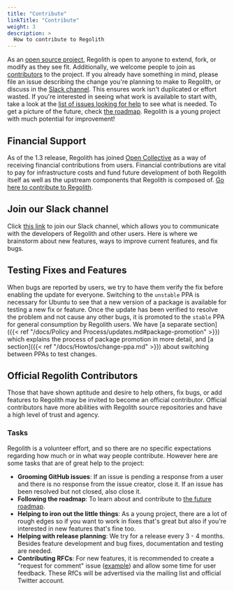 ```yaml
---
title: "Contribute"
linkTitle: "Contribute"
weight: 3
description: >
  How to contribute to Regolith
---
```


As an [open source project](https://github.com/regolith-linux), Regolith is open to anyone to extend, fork, or modify as they see fit. Additionally, we welcome people to join as [contributors](https://github.com/orgs/regolith-linux/people) to the project. If you already have something in mind, please file an issue describing the change you're planning to make to Regolith, or discuss in the [Slack channel](https://regolith-linux.herokuapp.com/). This ensures work isn't duplicated or effort wasted. If you're interested in seeing what work is available to start with, take a look at the [list of issues looking for help](https://github.com/regolith-linux/regolith-desktop/labels/help%20wanted) to see what is needed. To get a picture of the future, check [the roadmap](https://regolith-linux.org/news.html#roadmap). Regolith is a young project with much potential for improvement!

## Financial Support

As of the 1.3 release, Regolith has joined [Open Collective](https://opencollective.com/) as a way of receiving financial contributions from users. Financial contributions are vital to pay for infrastructure costs and fund future development of both Regolith itself as well as the upstream components that Regolith is composed of. [Go here to contribute to Regolith](https://opencollective.com/regolith/donate).

## Join our Slack channel

Click [this link](https://regolith-linux.herokuapp.com/) to join our Slack channel, which allows you to communicate with the developers of Regolith and other users. Here is where we brainstorm about new features, ways to improve current features, and fix bugs.

## Testing Fixes and Features

When bugs are reported by users, we try to have them verify the fix before enabling the update for everyone. Switching to the `unstable` PPA is necessary for Ubuntu to see that a new version of a package is available for testing a new fix or feature. Once the update has been verified to resolve the problem and not cause any other bugs, it is promoted to the `stable` PPA for general consumption by Regolith users. We have [a separate section]({{< ref "/docs/Policy and Process/updates.md#package-promotion" >}}) which explains the process of package promotion in more detail, and [a section]({{< ref "/docs/Howtos/change-ppa.md" >}}) about switching between PPAs to test changes.

## Official Regolith Contributors

Those that have shown aptitude and desire to help others, fix bugs, or add features to Regolith may be invited to become an official contributor. Official contributors have more abilities with Regolith source repositories and have a high level of trust and agency.

### Tasks

Regolith is a volunteer effort, and so there are no specific expectations regarding how much or in what way people contribute. However here are some tasks that are of great help to the project:

- **Grooming GitHub issues**: If an issue is pending a response from a user and there is no response from the issue creator, close it. If an issue has been resolved but not closed, also close it.
- **Following the roadmap**: To learn about and contribute to [the future roadmap](https://github.com/orgs/regolith-linux/projects).
- **Helping to iron out the little things**: As a young project, there are a lot of rough edges so if you want to work in fixes that's great but also if you're interested in new features that's fine too.
- **Helping with release planning**: We try for a release every 3 - 4 months. Besides feature development and bug fixes, documentation and testing are needed.
- **Contributing RFCs**: For new features, it is recommended to create a "request for comment" issue ([example](https://github.com/regolith-linux/regolith-i3-gaps-config/issues/6)) and allow some time for user feedback. These RfCs will be advertised via the mailing list and official Twitter account.
